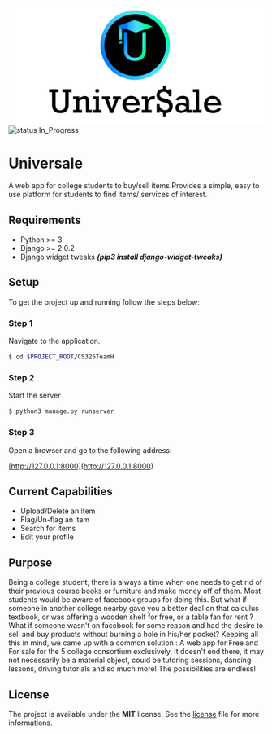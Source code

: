 ![Header](resources/header.png)
![status In_Progress](https://img.shields.io/badge/status-In_Progress-yellow.svg?style=for-the-badge)

# Universale
A web app for college students to buy/sell items.Provides a simple, easy to use platform for students to find items/ services of interest.

## Requirements
- Python >= 3
- Django >= 2.0.2
- Django widget tweaks ***(pip3 install django-widget-tweaks)***

## Setup
To get the project up and running follow the steps below:

### Step 1
Navigate to the application.
```bash
$ cd $PROJECT_ROOT/CS326TeamH
```
### Step 2
Start the server
```bash
$ python3 manage.py runserver
```
### Step 3
Open a browser and go to the following address:

[http://127.0.0.1:8000](http://127.0.0.1:8000)


## Current Capabilities
- Upload/Delete an item
- Flag/Un-flag an item
- Search for items
- Edit your profile

## Purpose
Being a college student, there is always a time when one needs to get rid of their previous course books or furniture and make money off of them. Most students would be aware of facebook groups for doing this. But what if someone in another college nearby gave you a better deal on that calculus textbook, or was offering a wooden shelf for free, or a table fan for rent ? What if someone wasn't on facebook for some reason and had the desire to sell and buy products without burning a hole in his/her pocket? Keeping all this in mind, we came up with a common solution : A web app for Free and For sale for the 5 college consortium exclusively. It doesn't end there, it may not necessarily be a material object, could be tutoring sessions, dancing lessons, driving tutorials and so much more! The possibilities are endless!


## License
The project is available under the **MIT** license. See the [license](https://github.com/vedantpuri/ffs-web/blob/master/LICENSE) file for more informations.
